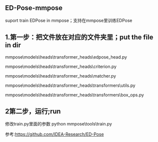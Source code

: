 ## ED-Pose-mmpose

suport train EDPose in mmpose；支持在mmpose里训练EDPose

## 1.第一步：把文件放在对应的文件夹里；put the file in dir

mmpose\models\heads\transformer_heads\edpose_head.py

mmpose\models\heads\transformer_heads\criterion.py

mmpose\models\heads\transformer_heads\matcher.py

mmpose\models\heads\transformer_heads\transformers\utils.py

mmpose\models\heads\transformer_heads\transformers\box_ops.py

## 2第二步，运行;run
修改train.py里面的参数
python mmpose\tools\train.py

参考:https://github.com/IDEA-Research/ED-Pose
